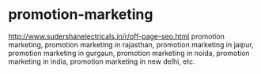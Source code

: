 # promotion-marketing
http://www.sudershanelectricals.in/r/off-page-seo.html promotion marketing, promotion marketing in rajasthan, promotion marketing in jaipur, promotion marketing in gurgaun, promotion marketing in noida, promotion marketing in india, promotion marketing in new delhi, etc.
